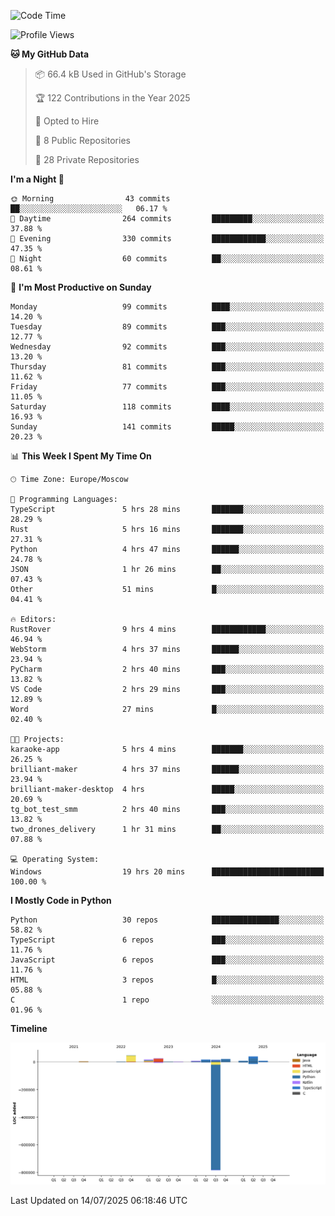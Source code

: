 <!--START_SECTION:waka-->
![Code Time](http://img.shields.io/badge/Code%20Time-732%20hrs%205%20mins-blue)

![Profile Views](http://img.shields.io/badge/Profile%20Views-0-blue)

**🐱 My GitHub Data** 

> 📦 66.4 kB Used in GitHub's Storage 
 > 
> 🏆 122 Contributions in the Year 2025
 > 
> 💼 Opted to Hire
 > 
> 📜 8 Public Repositories 
 > 
> 🔑 28 Private Repositories 
 > 
**I'm a Night 🦉** 

```text
🌞 Morning                43 commits          ██░░░░░░░░░░░░░░░░░░░░░░░   06.17 % 
🌆 Daytime                264 commits         █████████░░░░░░░░░░░░░░░░   37.88 % 
🌃 Evening                330 commits         ████████████░░░░░░░░░░░░░   47.35 % 
🌙 Night                  60 commits          ██░░░░░░░░░░░░░░░░░░░░░░░   08.61 % 
```
📅 **I'm Most Productive on Sunday** 

```text
Monday                   99 commits          ████░░░░░░░░░░░░░░░░░░░░░   14.20 % 
Tuesday                  89 commits          ███░░░░░░░░░░░░░░░░░░░░░░   12.77 % 
Wednesday                92 commits          ███░░░░░░░░░░░░░░░░░░░░░░   13.20 % 
Thursday                 81 commits          ███░░░░░░░░░░░░░░░░░░░░░░   11.62 % 
Friday                   77 commits          ███░░░░░░░░░░░░░░░░░░░░░░   11.05 % 
Saturday                 118 commits         ████░░░░░░░░░░░░░░░░░░░░░   16.93 % 
Sunday                   141 commits         █████░░░░░░░░░░░░░░░░░░░░   20.23 % 
```


📊 **This Week I Spent My Time On** 

```text
🕑︎ Time Zone: Europe/Moscow

💬 Programming Languages: 
TypeScript               5 hrs 28 mins       ███████░░░░░░░░░░░░░░░░░░   28.29 % 
Rust                     5 hrs 16 mins       ███████░░░░░░░░░░░░░░░░░░   27.31 % 
Python                   4 hrs 47 mins       ██████░░░░░░░░░░░░░░░░░░░   24.78 % 
JSON                     1 hr 26 mins        ██░░░░░░░░░░░░░░░░░░░░░░░   07.43 % 
Other                    51 mins             █░░░░░░░░░░░░░░░░░░░░░░░░   04.41 % 

🔥 Editors: 
RustRover                9 hrs 4 mins        ████████████░░░░░░░░░░░░░   46.94 % 
WebStorm                 4 hrs 37 mins       ██████░░░░░░░░░░░░░░░░░░░   23.94 % 
PyCharm                  2 hrs 40 mins       ███░░░░░░░░░░░░░░░░░░░░░░   13.82 % 
VS Code                  2 hrs 29 mins       ███░░░░░░░░░░░░░░░░░░░░░░   12.89 % 
Word                     27 mins             █░░░░░░░░░░░░░░░░░░░░░░░░   02.40 % 

🐱‍💻 Projects: 
karaoke-app              5 hrs 4 mins        ███████░░░░░░░░░░░░░░░░░░   26.25 % 
brilliant-maker          4 hrs 37 mins       ██████░░░░░░░░░░░░░░░░░░░   23.94 % 
brilliant-maker-desktop  4 hrs               █████░░░░░░░░░░░░░░░░░░░░   20.69 % 
tg_bot_test_smm          2 hrs 40 mins       ███░░░░░░░░░░░░░░░░░░░░░░   13.82 % 
two_drones_delivery      1 hr 31 mins        ██░░░░░░░░░░░░░░░░░░░░░░░   07.88 % 

💻 Operating System: 
Windows                  19 hrs 20 mins      █████████████████████████   100.00 % 
```

**I Mostly Code in Python** 

```text
Python                   30 repos            ███████████████░░░░░░░░░░   58.82 % 
TypeScript               6 repos             ███░░░░░░░░░░░░░░░░░░░░░░   11.76 % 
JavaScript               6 repos             ███░░░░░░░░░░░░░░░░░░░░░░   11.76 % 
HTML                     3 repos             █░░░░░░░░░░░░░░░░░░░░░░░░   05.88 % 
C                        1 repo              ░░░░░░░░░░░░░░░░░░░░░░░░░   01.96 % 
```



**Timeline**

![Lines of Code chart](https://raw.githubusercontent.com/adlemx/adlemx/main/assets/bar_graph.png)


 Last Updated on 14/07/2025 06:18:46 UTC
<!--END_SECTION:waka-->
